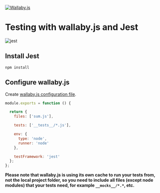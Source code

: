 [![Wallaby.js](https://img.shields.io/badge/wallaby.js-configured-green.svg)](https://wallabyjs.com)

Testing with wallaby.js and Jest
==================================

![jest](https://cloud.githubusercontent.com/assets/979966/7604375/13921a76-f985-11e4-9820-c8a5f2d26858.gif)

## Install Jest

`npm install`

## Configure wallaby.js

Create [wallaby.js configuration file](https://github.com/wallabyjs/public#configuration-file-format).

```javascript
module.exports = function () {

  return {
    files: ['sum.js'],

    tests: ['__tests__/*.js'],

    env: {
      type: 'node',
      runner: 'node'
    },

    testFramework: 'jest'
  };
};
```

**Please note that wallaby.js is using its own cache to run your tests from, not the local project folder, so you need to include all files (except node modules) that your tests need, for example `__mocks__/*.*`, etc.** 
